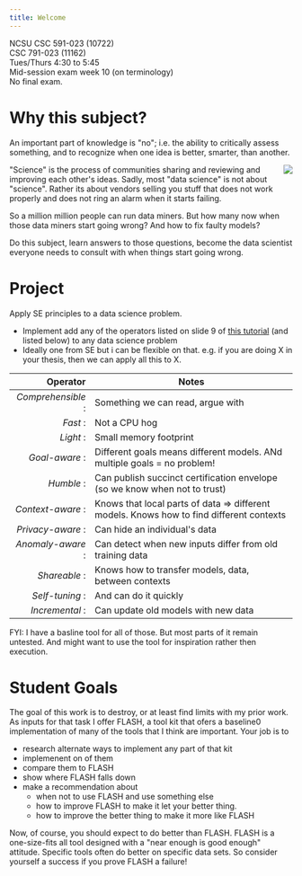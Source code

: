 ```yaml
---
title: Welcome
---
```



NCSU CSC 591-023 (10722)  
CSC 791-023 (11162)  
Tues/Thurs 4:30 to 5:45  
Mid-session exam week 10 (on terminology)    
No final exam.




# Why this subject?

An important part of knowledge  is "no"; i.e. the ability to critically assess something, and to recognize when one idea  is better, smarter, than another.

<img class="pure-img" align=right src="https://github.com/txt/fss16/raw/master/img/science.png">
"Science" is the process of communities sharing and reviewing and improving each other's ideas. Sadly, most "data science" is not about "science". Rather its about vendors selling you stuff that does not work properly and does not
ring an alarm when it starts failing.

So a million million people can run data miners. But how many  now when those data miners start going wrong? And how to fix faulty models?

Do this subject, learn answers to those questions, become the data scientist everyone needs to consult with  when things start going wrong.


 

# Project

Apply SE principles to a data science problem. 

- Implement add any of the operators listed on slide 9 of [this tutorial](http://tiny.cc/timm) (and listed below) to any 
  data science problem 
- Ideally one from SE but i can be flexible on that. e.g. if you are doing X in your thesis, then we can apply all this to X.


  
|Operator | Notes|
|------:|--------|
|_Comprehensible_ :|  Something we can read, argue with|
|_Fast_ :|  Not a CPU hog|
|_Light_ :| Small memory footprint |
|_Goal-aware_ :| Different goals means different models. ANd multiple goals = no problem!|
|_Humble_ :|  Can publish succinct certification envelope (so we know when not to trust)|
|_Context-aware_ :|  Knows that local parts of data ⇒ different models. Knows how to find different contexts|
|_Privacy-aware_ :|  Can hide an individual's data|
|_Anomaly-aware_ :|  Can detect when new inputs differ from old training data|
|_Shareable_ :|  Knows how to transfer models, data, between contexts|
|_Self-tuning_ :|  And can do it quickly|
|_Incremental_ :|  Can update old models with new data|

FYI: I have a basline tool for all of those. But most parts of it remain untested. And might want to use
         the tool for inspiration rather then execution.
 

# Student Goals

The goal of this work is to destroy, or at least
find limits with my prior work. As inputs for that task
I offer FLASH, a tool kit that ofers a baseline0 implementation
of many of the tools that I think are important. 
Your job is to 

- research alternate ways to implement any part of that  kit
- implemenent on of them
- compare them to FLASH
- show where FLASH falls down
- make a recommendation about 
   - when not to use FLASH and use something else
   - how to improve FLASH to make it let your better thing.
   - how to improve the better thing to make it more like FLASH

Now, of course, you should expect to do better than FLASH. FLASH
is a one-size-fits all tool designed with a "near enough is good
enough" attitude. Specific tools often do better
on specific data sets.  So consider yourself a success if
you prove FLASH a failure!
